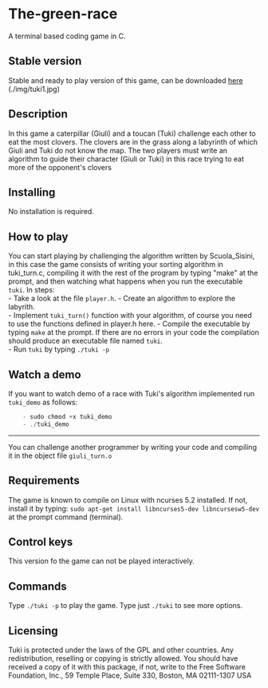# The-green-race
A terminal based coding game in C. 
## Stable version
Stable and ready to play version of this game, can be downloaded [here](http://www.isisinipazzi.it/tuki/tuki1.html)
(./img/tuki1.jpg)
## Description
In this game a caterpillar (Giuli) and a toucan (Tuki) challenge each other to eat the most clovers. The clovers are in the grass along a labyrinth of which Giuli and Tuki do not know the map. The two players must write an algorithm to guide their character (Giuli or Tuki) in this race trying to eat more of the opponent's clovers
## Installing
No installation is required.
## How to play
You can start playing by challenging the algorithm written by Scuola_Sisini, in this case the game consists of writing your sorting algorithm in tuki_turn.c, compiling it with the rest of the program by typing "make" at the prompt, and then watching what happens when you run the executable `tuki`.
In steps:	
	- Take a look at the file `player.h`.
	- Create an algorithm to explore the labyrith.  
	- Implement `tuki_turn()` function with your algorithm, of course you need to use the functions defined
	in player.h here.
	- Compile the executable by typing `make` at the prompt. If there are no errors in your code the 	   	compilation should produce an executable file named `tuki`.  
	- Run `tuki` by typing `./tuki -p`
## Watch a demo
If you want to watch demo of a race with Tuki's algorithm implemented  run `tuki_demo` as follows:
```C
	- sudo chmod +x tuki_demo
	- ./tuki_demo
```
-----
You can challenge another programmer by writing your code and compiling it in the object file `giuli_turn.o`
	
## Requirements
The game is known to compile on Linux with ncurses 5.2 installed. If not,  install it by typing:
`sudo apt-get install libncurses5-dev libncursesw5-dev`
at the prompt command (terminal).
## Control keys
This version fo the game can not be played interactively. 
## Commands 
Type `./tuki -p` to play the game.
Type just `./tuki` to see  more options.
## Licensing
Tuki is protected under the laws of the GPL and other countries. Any redistribution, reselling or copying is strictly allowed. You should have received a copy of it with this package, if not, write to the Free Software Foundation, Inc., 59 Temple Place, Suite 330, Boston, MA  02111-1307  USA


